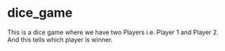 # dice_game
This is a dice game where we have two Players i.e.
Player 1 and Player 2. And this tells which player is winner.
